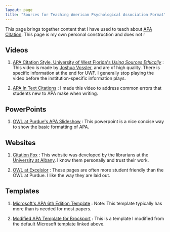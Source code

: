 ```yaml
---
layout: page
title: "Sources for Teaching American Psychological Association Format"
---
```

This page brings together content that I have used to teach about [APA Citation](https://owl.purdue.edu/owl/research_and_citation/apa_style/apa_style_introduction.html). This page is my own personal construction and does not r

Videos
---
1. [APA Citation Style, University of West Florida's <i>Using Sources Ethically</i>](https://uwf.edu/library/research_help/using-sources-ethically/)
: This video is made by [Joshua Vossler](http://joshuavossler.com/), and are of high quality. There is specific information at the end for UWF. I generally stop playing the video before the institution-specific information plays.

2. [APA In Text Citations](https://www.youtube.com/watch?v=A7Efaqn6gGE)
: I made this video to address common errors that students new to APA make when writing. 

PowerPoints
---
1. [OWL at Purdue's APA Slideshow](https://owl.purdue.edu/owl/research_and_citation/apa_style/apa_formatting_and_style_guide/apa_powerpoint_slide_presentation.html)
: This powerpoint is a nice concise way to show the basic formatting of APA.

Websites
---
1. [Citation Fox](https://library.albany.edu/cfox)
: This website was developed by the librarians at the [University at Albany](https://library.albany.edu/). I know them personally and trust their work.

2. [OWL at Excelsior](https://owl.excelsior.edu/citation-and-documentation/apa-style/)
: These pages are often more student friendly than the OWL at Purdue. I like the way they are laid out.

Templates
---
1. [Microsoft's APA 6th Edition Template](https://templates.office.com/en-us/APA-style-report-6th-edition-TM03982351)
: Note: This template typically has more than is needed for most papers.

2. [Modified APA Template for Brockport](http://library.brockport.edu/ld.php?content_id=28580900)
: This is a template I modified from the default Microsoft template linked above.